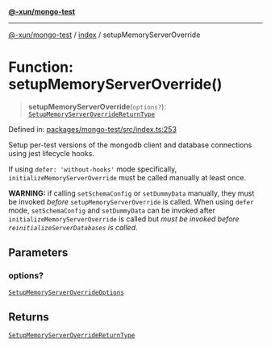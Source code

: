 [**@-xun/mongo-test**](../../README.md)

***

[@-xun/mongo-test](../../README.md) / [index](../README.md) / setupMemoryServerOverride

# Function: setupMemoryServerOverride()

> **setupMemoryServerOverride**(`options?`): [`SetupMemoryServerOverrideReturnType`](../type-aliases/SetupMemoryServerOverrideReturnType.md)

Defined in: [packages/mongo-test/src/index.ts:253](https://github.com/Xunnamius/mongo-utils/blob/32ba933cdcc5496e9bd66fa6760c833e1df18e87/packages/mongo-test/src/index.ts#L253)

Setup per-test versions of the mongodb client and database connections using
jest lifecycle hooks.

If using `defer: 'without-hooks'` mode specifically,
`initializeMemoryServerOverride` must be called manually at least once.

**WARNING:** if calling `setSchemaConfig` or `setDummyData` manually, they
must be invoked _before_ `setupMemoryServerOverride` is called. When using
`defer` mode, `setSchemaConfig` and `setDummyData` can be invoked after
`initializeMemoryServerOverride` is called but _must be invoked before
`reinitializeServerDatabases` is called_.

## Parameters

### options?

[`SetupMemoryServerOverrideOptions`](../type-aliases/SetupMemoryServerOverrideOptions.md)

## Returns

[`SetupMemoryServerOverrideReturnType`](../type-aliases/SetupMemoryServerOverrideReturnType.md)
